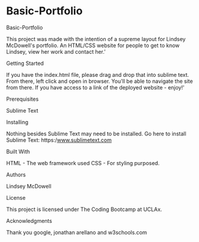 # Basic-Portfolio

Basic-Portfolio

This project was made with the intention of a supreme layout for Lindsey McDowell's portfolio. An HTML/CSS website for people to get to know Lindsey, view her work and contact her.'

Getting Started

If you have the index.html file, please drag and drop that into sublime text. From there, left click and open in browser. You'll be able to navigate the site from there.
If you have access to a link of the deployed website - enjoy!'

Prerequisites

Sublime Text

Installing

Nothing besides Sublime Text may need to be installed. Go here to install Sublime Text: https:/www.sublimetext.com 


Built With

HTML - The web framework used
CSS - For styling purposed.


Authors

Lindsey McDowell

License

This project is licensed under The Coding Bootcamp at UCLAx.

Acknowledgments

Thank you google, jonathan arellano and w3schools.com
